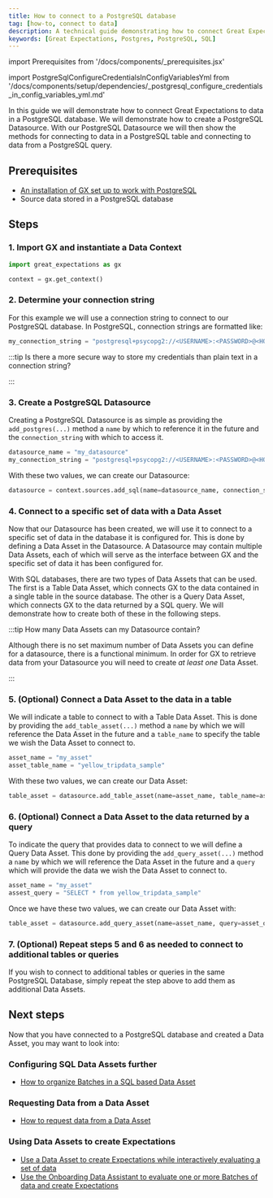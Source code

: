 ```yaml
---
title: How to connect to a PostgreSQL database
tag: [how-to, connect to data]
description: A technical guide demonstrating how to connect Great Expectations to data in a PostgreSQL database.
keywords: [Great Expectations, Postgres, PostgreSQL, SQL]
---
```


<!-- Import statements start here. -->
import Prerequisites from '/docs/components/_prerequisites.jsx'

import PostgreSqlConfigureCredentialsInConfigVariablesYml from '/docs/components/setup/dependencies/_postgresql_configure_credentials_in_config_variables_yml.md'

In this guide we will demonstrate how to connect Great Expectations to data in a PostgreSQL database.  We will demonstrate how to create a PostgreSQL Datasource.  With our PostgreSQL Datasource we will then show the methods for connecting to data in a PostgreSQL table and connecting to data from a PostgreSQL query.

## Prerequisites

<Prerequisites requirePython = {false} requireInstallation = {false} requireDataContext = {false} requireSourceData = {null} requireDatasource = {false} requireExpectationSuite = {false}>

- [An installation of GX set up to work with PostgreSQL](/docs/guides/setup/optional_dependencies/sql_databases/how_to_setup_gx_to_work_with_sql_databases)
- Source data stored in a PostgreSQL database

</Prerequisites> 

## Steps

### 1. Import GX and instantiate a Data Context

```python title="Python code"
import great_expectations as gx

context = gx.get_context()
```

### 2. Determine your connection string

For this example we will use a connection string to connect to our PostgreSQL database.  In PostgreSQL, connection strings are formatted like:

```python title="Python code"
my_connection_string = "postgresql+psycopg2://<USERNAME>:<PASSWORD>@<HOST>:<PORT>/<DATABASE>"
```

:::tip Is there a more secure way to store my credentials than plain text in a connection string?

<PostgreSqlConfigureCredentialsInConfigVariablesYml />

:::

### 3. Create a PostgreSQL Datasource

Creating a PostgreSQL Datasource is as simple as providing the `add_postgres(...)` method a `name` by which to reference it in the future and the `connection_string` with which to access it.

```python title="Python code"
datasource_name = "my_datasource"
my_connection_string = "postgresql+psycopg2://<USERNAME>:<PASSWORD>@<HOST>:<PORT>/<DATABASE>"
```

With these two values, we can create our Datasource:

```python title="Python code"
datasource = context.sources.add_sql(name=datasource_name, connection_string=my_connection_string)
```

### 4. Connect to a specific set of data with a Data Asset

Now that our Datasource has been created, we will use it to connect to a specific set of data in the database it is configured for.  This is done by defining a Data Asset in the Datasource.  A Datasource may contain multiple Data Assets, each of which will serve as the interface between GX and the specific set of data it has been configured for.

With SQL databases, there are two types of Data Assets that can be used.  The first is a Table Data Asset, which connects GX to the data contained in a single table in the source database.  The other is a Query Data Asset, which connects GX to the data returned by a SQL query.  We will demonstrate how to create both of these in the following steps.  

:::tip How many Data Assets can my Datasource contain?

Although there is no set maximum number of Data Assets you can define for a datasource, there is a functional minimum.  In order for GX to retrieve data from your Datasource you will need to create *at least one* Data Asset.

:::

### 5. (Optional) Connect a Data Asset to the data in a table

We will indicate a table to connect to with a Table Data Asset.  This is done by providing the `add_table_asset(...)` method a `name` by which we will reference the Data Asset in the future and a `table_name` to specify the table we wish the Data Asset to connect to.

```python title="Python code"
asset_name = "my_asset"
asset_table_name = "yellow_tripdata_sample"
```

With these two values, we can create our Data Asset:

```python title="Python code"
table_asset = datasource.add_table_asset(name=asset_name, table_name=asset_table_name)
```

### 6. (Optional) Connect a Data Asset to the data returned by a query

To indicate the query that provides data to connect to we will define a Query Data Asset.  This done by providing the `add_query_asset(...)` method a `name` by which we will reference the Data Asset in the future and a `query` which will provide the data we wish the Data Asset to connect to.

```python title = "Python code"
asset_name = "my_asset"
assest_query = "SELECT * from yellow_tripdata_sample"
```

Once we have these two values, we can create our Data Asset with:

```python title="Python code"
table_asset = datasource.add_query_asset(name=asset_name, query=asset_query)
```

### 7. (Optional) Repeat steps 5 and 6 as needed to connect to additional tables or queries

If you wish to connect to additional tables or queries in the same PostgreSQL Database, simply repeat the step above to add them as additional Data Assets.

## Next steps

Now that you have connected to a PostgreSQL database and created a Data Asset, you may want to look into:

### Configuring SQL Data Assets further
- [How to organize Batches in a SQL based Data Asset](/docs/guides/connecting_to_your_data/fluent/data_assets/how_to_organize_batches_in_a_sql_based_data_asset)

### Requesting Data from a Data Asset
- [How to request data from a Data Asset](/docs/guides/connecting_to_your_data/fluent/batch_requests/how_to_request_data_from_a_data_asset)

### Using Data Assets to create Expectations
- [Use a Data Asset to create Expectations while interactively evaluating a set of data](/docs/guides/expectations/how_to_create_and_edit_expectations_with_instant_feedback_from_a_sample_batch_of_data)
- [Use the Onboarding Data Assistant to evaluate one or more Batches of data and create Expectations](/docs/guides/expectations/data_assistants/how_to_create_an_expectation_suite_with_the_onboarding_data_assistant)





